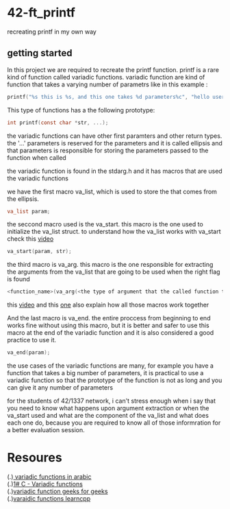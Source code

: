 # 42-ft_printf

recreating printf in my own way

## getting started

In this project we are required to recreate the printf function. printf is a rare kind of function called variadic functions. variadic function are kind of function that takes a varying number of parametrs like in this example :

```c
printf("%s this is %s, and this one takes %d parameters%c", "hello user", "a variadic function", 4, '\n');
```

This type of functions has a the following prototype:

```c
int printf(const char *str, ...);
```

the variadic functions can have other first paramters and other return types.
the '...' parameters is reserved for the parameters and it is called ellipsis and that parameters is responsible for storing the parameters passed to the function when called

the variadic function is found in the stdarg.h and it has macros that are used the variadic functions

we have the first macro va_list, which is used to store the that comes from the ellipsis.

```c
va_list param;
```

the seccond macro used is the va_start. this macro is the one used to initialize the va_list struct. to understand how the va_list works with va_start check this <a href="https://youtu.be/oDC208zvsdg">video</a>

```c
va_start(param, str);
```

the third macro is va_arg. this macro is  the one responsible for extracting the arguments from the va_list that are going to be used when the right flag is found

```c
<function_name>(va_arg(<the type of argument that the called function takes>, param));
```

this <a href="https://youtu.be/89GryDno_IE">video</a> and this <a  href="https://youtu.be/3iX9a_l9W9Y">one</a> also explain how all those macros work together

And the last macro is va_end. the entire proccess from beginning to end works fine without using this macro, but it is better and safer to use this macro at the end of the variadic function and it is also considered a good practice to use it.

```c
va_end(param);
```

the use cases of the variadic functions are many, for example you have a function that takes a big number of parameters, it is practical to use a variadic function so that the prototype of the function is not as long and you can give it any number of parameters

for the students of 42/1337 network, i can't stress enough when i say that you need to know what happens upon argument extraction or when the va_start used and what are the component of the va_list and what does each one do, because you are required to know all of those informration for a better evaluation session.

# Resoures

(.)<a href="https://youtu.be/z6g_echs8jE"> variadic functions in arabic</a>
<br>
(.)<a href="https://youtu.be/xtl3ZpyhBTo">1# C - Variadic functions</a>
<br>
(.)<a href="https://www.geeksforgeeks.org/variadic-functions-in-c/">variadic function geeks for geeks</a>
<br>
(.)<a href="https://en.cppreference.com/w/c/variadic">varaidic functions learncpp</a>
